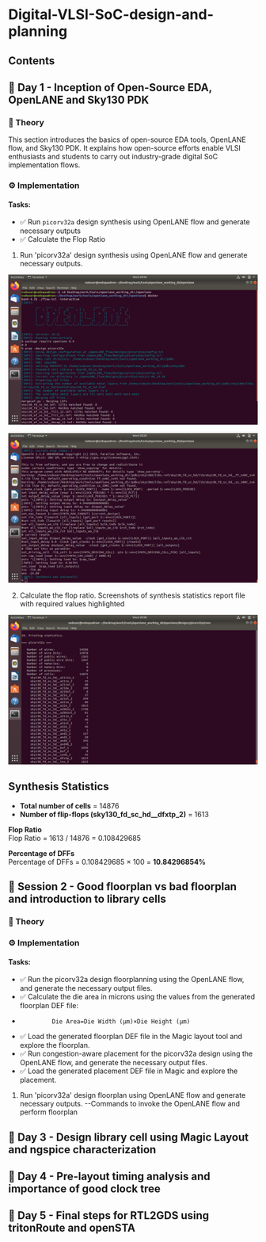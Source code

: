 # Digital-VLSI-SoC-design-and-planning

## Contents
## 📘 Day 1 - Inception of Open-Source EDA, OpenLANE and Sky130 PDK 

### 🔬 Theory
This section introduces the basics of open-source EDA tools, OpenLANE flow, and Sky130 PDK. It explains how open-source efforts enable VLSI enthusiasts and students to carry out industry-grade digital SoC implementation flows.

### ⚙️ Implementation

#### Tasks:

- ✅ Run `picorv32a` design synthesis using OpenLANE flow and generate necessary outputs  
- ✅ Calculate the Flop Ratio

1. Run 'picorv32a' design synthesis using OpenLANE flow and generate necessary outputs.

![image](https://github.com/rinki89/Digital-VLSI-SoC-design-and-planning/blob/main/Day1/flow%20.png)

![image](https://github.com/rinki89/Digital-VLSI-SoC-design-and-planning/blob/main/Day1/synthesis.png)

2. Calculate the flop ratio.
Screenshots of synthesis statistics report file with required values highlighted

![image](https://github.com/rinki89/Digital-VLSI-SoC-design-and-planning/blob/main/Day1/flop%20ratio.png)

## Synthesis Statistics
- **Total number of cells** = 14876  
- **Number of flip-flops (sky130_fd_sc_hd__dfxtp_2)** = 1613

**Flop Ratio**  
Flop Ratio = 1613 / 14876 = 0.108429685

**Percentage of DFFs**  
Percentage of DFFs = 0.108429685 × 100 = **10.84296854%**



## 📘 Session 2 - Good floorplan vs bad floorplan and introduction to library cells

### 🔬 Theory

### ⚙️ Implementation

#### Tasks:
   
- ✅ Run the picorv32a design floorplanning using the OpenLANE flow, and generate the necessary output files.
- ✅ Calculate the die area in microns using the values from the generated floorplan DEF file:
-              Die Area=Die Width (µm)×Die Height (µm)
- ✅ Load the generated floorplan DEF file in the Magic layout tool and explore the floorplan.
- ✅ Run congestion-aware placement for the picorv32a design using the OpenLANE flow, and generate the necessary output files.
- ✅ Load the generated placement DEF file in Magic and explore the placement.
1. Run 'picorv32a' design floorplan using OpenLANE flow and generate necessary outputs.
--Commands to invoke the OpenLANE flow and perform floorplan

## 📘 Day 3 - Design library cell using Magic Layout and ngspice characterization 
## 📘 Day 4 - Pre-layout timing analysis and importance of good clock tree 
## 📘 Day 5 - Final steps for RTL2GDS using tritonRoute and openSTA 













